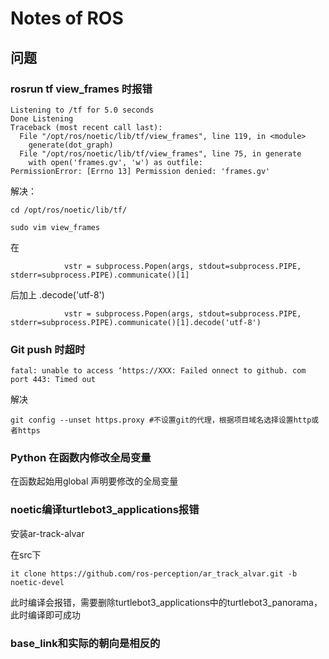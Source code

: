 # Notes of ROS

## 问题

###  rosrun tf view_frames 时报错

```shell
Listening to /tf for 5.0 seconds
Done Listening
Traceback (most recent call last):
  File "/opt/ros/noetic/lib/tf/view_frames", line 119, in <module>
    generate(dot_graph)
  File "/opt/ros/noetic/lib/tf/view_frames", line 75, in generate
    with open('frames.gv', 'w') as outfile:
PermissionError: [Errno 13] Permission denied: 'frames.gv'
```

解决：

```shell
cd /opt/ros/noetic/lib/tf/

sudo vim view_frames 
```

在

```shell
            vstr = subprocess.Popen(args, stdout=subprocess.PIPE, stderr=subprocess.PIPE).communicate()[1]
```

后加上 .decode('utf-8')

```
            vstr = subprocess.Popen(args, stdout=subprocess.PIPE, stderr=subprocess.PIPE).communicate()[1].decode('utf-8')
```



### Git push 时超时 

```shell
fatal: unable to access ‘https://XXX: Failed onnect to github. com port 443: Timed out
```

解决

```shell
git config --unset https.proxy #不设置git的代理，根据项目域名选择设置http或者https
```



### Python 在函数内修改全局变量

在函数起始用global 声明要修改的全局变量

### noetic编译turtlebot3_applications报错

安装ar-track-alvar

在src下

```shell
it clone https://github.com/ros-perception/ar_track_alvar.git -b noetic-devel
```

此时编译会报错，需要删除turtlebot3_applications中的turtlebot3_panorama，此时编译即可成功



### base_link和实际的朝向是相反的
